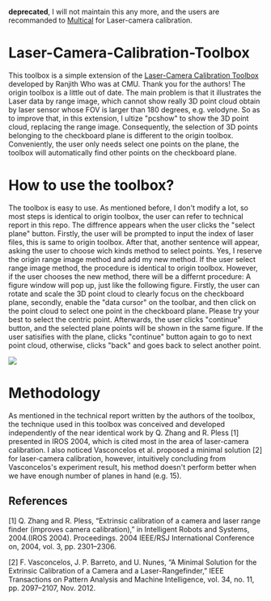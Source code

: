 **deprecated**, I will not maintain this any more, and the users are recommanded to [Multical](https://github.com/zhixy/multical) for Laser-camera calibration.

# Laser-Camera-Calibration-Toolbox
This toolbox is a simple extension of the [Laser-Camera Calibration Toolbox] developed by Ranjith Who was at CMU. Thank you for the authors!
The origin toolbox is a little out of date. The main problem is that it illustrates the Laser data by range image, which cannot show really 3D point cloud obtain by laser sensor whose FOV is larger than 180 degrees, e.g. velodyne. So as to improve that, in this extension, I ultize "pcshow" to show the 3D point cloud, replacing the range image. Consequently, the selection of 3D points belonging to the checkboard plane is different to the origin toolbox. Conveniently, the user only needs select one points on the plane, the toolbox will automatically find other points on the checkboard plane.

# How to use the toolbox?
The toolbox is easy to use. As mentioned before, I don't modify a lot, so most steps is identical to origin toolbox, the user can refer to technical report in this repo. The diffrence appears when the user clicks the "select plane" button. Firstly, the user will be prompted to input the index of laser files, this is same to origin toolbox. After that, another sentence will appear, asking the user to choose wich kinds method to select points. Yes, I reserve the origin range image method and add my new method. If the user select range image method, the procedure is identical to origin toolbox. However, if the user chooses the new method, there will be a differnt procedure: A figure window will pop up, just like the following figure. Firstly, the user can rotate and scale the 3D point cloud to clearly focus on the checkboard plane, secondly, enable the "data cursor" on the toolbar, and then click on the point cloud to select one point in the checkboard plane. Please try your best to select the centric point. Afterwards, the user clicks "continue" button, and the selected plane points will be shown in the same figure. If the user satisifies with the plane, clicks "continue" button again to go to next point cloud, otherwise, clicks "back" and goes back to select another point. 

![](./Screenshot.png)

# Methodology
As mentioned in the technical report written by the authors of the toolbox, the technique used in this toolbox was conceived and developed independently of the near identical work by Q. Zhang and R. Pless [1] presented in IROS 2004, which is cited most in the area of laser-camera calibration. I also noticed Vasconcelos et al. proposed a minimal solution [2] for laser-camera calibration, however, intuitively concluding from Vasconcelos's experiment result, his method doesn't perform better when we have enough number of planes in hand (e.g. 15).

[Laser-Camera Calibration Toolbox]: http://www.cs.cmu.edu/~ranjith/lcct.html


## References   

[1] Q. Zhang and R. Pless, “Extrinsic calibration of a camera and laser range finder (improves camera calibration),” in Intelligent Robots and Systems, 2004.(IROS 2004). Proceedings. 2004 IEEE/RSJ International Conference on, 2004, vol. 3, pp. 2301–2306.

[2] F. Vasconcelos, J. P. Barreto, and U. Nunes, “A Minimal Solution for the Extrinsic Calibration of a Camera and a Laser-Rangefinder,” IEEE Transactions on Pattern Analysis and Machine Intelligence, vol. 34, no. 11, pp. 2097–2107, Nov. 2012.


